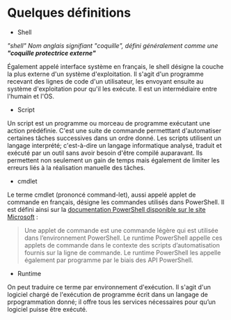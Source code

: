 # Quelques définitions

* Shell

*"shell" Nom anglais signifiant "coquille", défini généralement comme une **"coquille protectrice externe"***

Également appelé interface système en français, le shell désigne la couche la plus externe d'un système d'exploitation. Il s'agit d'un programme recevant des lignes de code d'un utilisateur, les envoyant ensuite au système d'exploitation pour qu'il les exécute. Il est un intermédiaire entre l'humain et l'OS.

* Script

Un script est un programme ou morceau de programme exécutant une action prédéfinie. C'est une suite de commande permetttant d'automatiser certaines tâches successives dans un ordre donné. Les scripts utilisent un langage interprété; c'est-à-dire un langage informatique analysé, traduit et exécuté par un outil sans avoir besoin d'être compilé auparavant. Ils permettent non seulement un gain de temps mais également de limiter les erreurs liés à la réalisation manuelle des tâches.

* cmdlet

Le terme cmdlet (prononcé command-let), aussi appelé applet de commande en français, désigne les commandes utilisés dans PowerShell. Il est défini ainsi sur la [documentation PowerShell disponible sur le site Microsoft](https://docs.microsoft.com/fr-fr/powershell/scripting/developer/cmdlet/cmdlet-overview?view=powershell-7.1) :

> Une applet de commande est une commande légère qui est utilisée dans l’environnement PowerShell. Le runtime PowerShell appelle ces applets de commande dans le contexte des scripts d’automatisation fournis sur la ligne de commande. Le runtime PowerShell les appelle également par programme par le biais des API PowerShell.

* Runtime

On peut traduire ce terme par environnement d'exécution. Il s'agit d'un logiciel chargé de l'exécution de programme écrit dans un langage de prpogrammation donné; il offre tous les services nécessaires pour qu’un logiciel puisse être exécuté.
